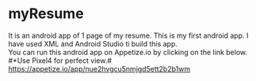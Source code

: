 # myResume

It is an android app of 1 page of my resume. This is my first android app. I have used XML and Android Studio ti build this app.</br>
You can run this android app on Appetize.io by clicking on the link below.
</br>
#*Use Pixel4 for perfect view.#
</br>
https://appetize.io/app/nue2hvgcu5nmjgd5ett2b2b1wm
